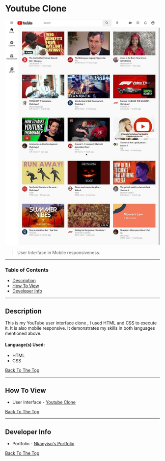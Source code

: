 # Youtube Clone

![Project Image](./assets/ui.youube.png)

> User Interface in Mobile responsiveness.

---

### Table of Contents

- [Description](#description)
- [How To View](#how-to-view)
- [Developer Info](#developer-info)

---

## Description

This is my YouTube user interface clone , I used HTML and CSS to execute it. It is also mobile responsive. It demonstrates my skills in both languages mentioned above.

#### Language(s) Used:

- HTML
- CSS

[Back To The Top](#youtube-clone)

---

## How To View

- User Interface - [Youtube Clone](https://youtube-nka-ui-clone.netlify.app/)

[Back To The Top](#youtube-clone)

---

## Developer Info

- Portfolio - [Nkanyiso's Portfolio](https://nkanyiso-portfolio.netlify.app/)

[Back To The Top](#youtube-clone)
